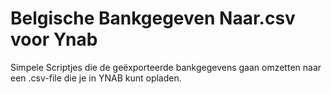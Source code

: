 # Belgische Bankgegeven Naar.csv voor Ynab

Simpele Scriptjes die de geëxporteerde bankgegevens gaan omzetten naar een .csv-file die je in YNAB kunt opladen.
